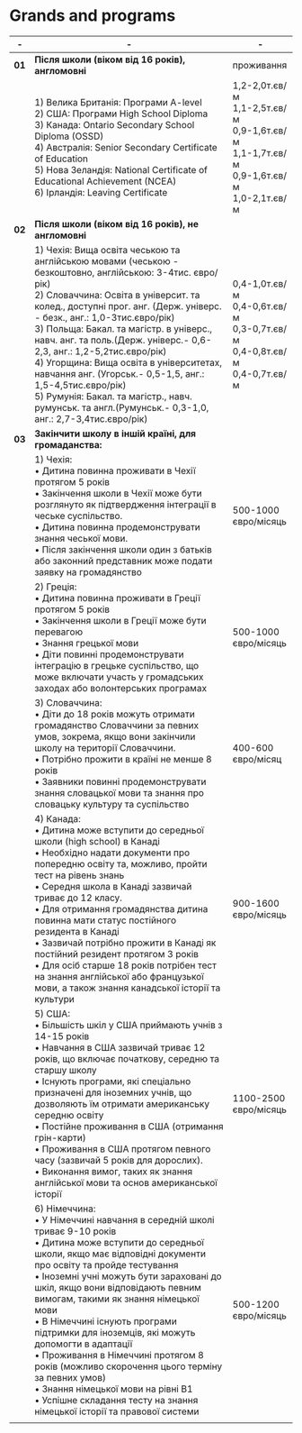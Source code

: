#  Grands and programs


|- |  -             | -        |
|--| -------------  |-------------  |
|**01**|    **Після школи (віком від 16 років), англомовні**       |   проживання       |
|      |     1) Велика Британія: Програми A-level <br>                                                                                                             2) США:  Програми High School Diploma <br>                                                                                                            3) Канада: Ontario Secondary School Diploma (OSSD) <br>                                                                                               4) Австралія: Senior Secondary Certificate of Education <br>                                                                                          5) Нова Зеландія: National Certificate of Educational Achievement (NCEA) <br>                                                                         6) Ірландія: Leaving Certificate                                                                                                                        |  1,2-2,0т.єв/м<br>                                                                                                                                     1,1-2,5т.єв/м<br>                                                                                                                                     0,9-1,6т.єв/м<br>                                                                                                                                     1,1-1,7т.єв/м<br>                                                                                                                                     0,9-1,6т.єв/м<br>                                                                                                                                     1,0-2,1т.єв/м<br>                |
|**02**|   **Після школи (віком від 16 років), не англомовні**    |    |
|      |   1) Чехія: Вища освіта чеською та англійською мовами (чеською - безкоштовно, англійською: 3-4тис. євро/рік)  <br>                                      2) Словаччина: Освіта в університ. та колед., доступні прог. анг. (Держ. універс. - безк., анг.: 1,0-3тис.євро/рік)     <br>                          3) Польща: Бакал. та магістр. в універс., навч. анг. та поль.(Держ. універс.- 0,6-2,3, анг.: 1,2-5,2тис.євро/рік) <br>                                4) Угорщина: Вища освіта в університетах, навчання анг. (Угорськ.- 0,5-1,5, анг.: 1,5-4,5тис.євро/рік)  <br>                                          5) Румунія: Бакал. та магістр., навч. румунськ. та англ.(Румунськ.- 0,3-1,0, анг.: 2,7-3,4тис.євро/рік)  <br>                                            | 0,4-1,0т.єв/м<br>                                                                                                                                     0,4-0,6т.єв/м<br>                                                                                                                                     0,3-0,7т.єв/м<br>                                                                                                                                     0,4-0,8т.єв/м<br>                                                                                                                                     0,4-0,7т.єв/м<br>                |  
|**03**|  **Закінчити школу в іншій країні, для громаданства:**               |                 |  
|      |   1) Чехія:<br>  • Дитина повинна проживати в Чехії протягом 5 років   <br>                                                                                            • Закінчення школи в Чехії може бути розглянуто як підтвердження інтеграції в чеське суспільство.<br>                                                 •  Дитина повинна продемонструвати знання чеської мови.  <br>                                                                                         • Після закінчення школи один з батьків або законний представник може подати заявку на громадянство                               |   500-1000<br> євро/мicяць<br>              |  
|      |  2) Греція:<br>  • Дитина повинна проживати в Греції протягом 5 років    <br>                                                                                          • Закінчення школи в Греції може бути перевагою  <br>                                                                                                 • Знання грецької мови   <br>                                                                                                                         • Діти повинні продемонструвати інтеграцію в грецьке суспільство, що може включати участь у громадських заходах або волонтерських програмах                                                                                                                                      |  500-1000<br> євро/мicяць          |  
|      |   3) Словаччина:<br>  • Діти до 18 років можуть отримати громадянство Словаччини за певних умов, зокрема, якщо вони закінчили школу на території Словаччини.     <br>                                                                                                                                                      • Потрібно прожити в країні не менше 8 років    <br>                                                                                                  • Заявники повинні продемонструвати знання словацької мови та знання про словацьку культуру та суспільство             |  400-600<br> євро/мicяц              |  
|      |   4) Канада:<br>  • Дитина може вступити до середньої школи (high school) в Канаді      <br>                                                                            • Необхідно надати документи про попередню освіту та, можливо, пройти тест на рівень знань   <br>                                                     • Середня школа в Канаді зазвичай триває до 12 класу.  <br>                                                                                           • Для отримання громадянства дитина повинна мати статус постійного резидента в Канаді  <br>                                                           • Зазвичай потрібно прожити в Канаді як постійний резидент протягом 3 років  <br>                                                                     • Для осіб старше 18 років потрібен тест на знання англійської або французької мови, а також знання канадської історії та культури          |  900-1600<br> євро/мicяць              |  
|      |   5) США:<br>  • Більшість шкіл у США приймають учнів з 14-15 років     <br>                                                                                         • Навчання в США зазвичай триває 12 років, що включає початкову, середню та старшу школу   <br>                                                       • Існують програми, які спеціально призначені для іноземних учнів, що дозволяють їм отримати американську середню освіту  <br>                    • Постійне проживання в США (отримання грін-карти)    <br>                                                                                            • Проживання в США протягом певного часу (зазвичай 5 років для дорослих).   <br>                                                                      • Виконання вимог, таких як знання англійської мови та основ американської історії                                                             |   1100-2500 <br> євро/мicяць             |  
|      |   6) Німеччина:<br>  • У Німеччині навчання в середній школі триває 9-10 років    <br>                                                                                     • Дитина може вступити до середньої школи, якщо має відповідні документи про освіту та пройде тестування   <br>                                       • Іноземні учні можуть бути зараховані до шкіл, якщо вони відповідають певним вимогам, такими як знання німецької мови <br>                          • В Німеччині існують програми підтримки для іноземців, які можуть допомогти в адаптації     <br>                                                     • Проживання в Німеччині протягом 8 років (можливо скорочення цього терміну за певних умов)  <br>                                                     • Знання німецької мови на рівні B1         <br>                                                                                                      • Успішне складання тесту на знання німецької історії та правової системи                                                               |    500-1200 <br> євро/мicяць            |  
|      |                |                |  
